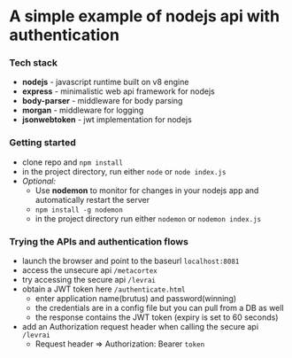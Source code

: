# A simple example of nodejs api with authentication

### Tech stack
* **nodejs** - javascript runtime built on v8 engine
* **express** - minimalistic web api framework for nodejs
* **body-parser** - middleware for body parsing
* **morgan** - middleware for logging
* **jsonwebtoken** - jwt implementation for nodejs

### Getting started
* clone repo and `npm install`
* in the project directory, run either `node` or `node index.js`
* *Optional:*
    * Use **nodemon** to monitor for changes in your nodejs app and automatically restart the server
    * `npm install -g nodemon`
    * in the project directory run either `nodemon` or `nodemon index.js`

### Trying the APIs and authentication flows
* launch the browser and point to the baseurl `localhost:8081`
* access the unsecure api `/metacortex`
* try accessing the secure api `/levrai`
* obtain a JWT token here `/authenticate.html`
    * enter application name(brutus) and password(winning)
    * the credentials are in a config file but you can pull from a DB as well
    * the response contains the JWT token (expiry is set to 60 seconds)
* add an Authorization request header when calling the secure api `/levrai`
    * Request header => Authorization: Bearer `token`